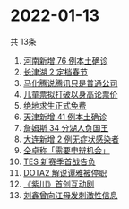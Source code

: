 # 2022-01-13
  共 13条

  <!-- BEGIN -->
  <!-- 最后更新时间:Thu Jan 13 2022 08:15:07 GMT+0000 (Coordinated Universal Time) -->
  1. [河南新增 76 例本土确诊](https://www.zhihu.com/search?q=河南疫情)
1. [长津湖 2 定档春节](https://www.zhihu.com/search?q=水门桥)
1. [马化腾说腾讯只是普通公司](https://www.zhihu.com/search?q=马化腾)
1. [儿童票拟打破以身高论票价](https://www.zhihu.com/search?q=儿童票)
1. [绝地求生正式免费](https://www.zhihu.com/search?q=绝地求生)
1. [天津新增 41 例本土确诊](https://www.zhihu.com/search?q=天津疫情)
1. [詹姆斯 34 分湖人负国王](https://www.zhihu.com/search?q=湖人)
1. [大连新增 2 例无症状感染者](https://www.zhihu.com/search?q=大连疫情)
1. [仝卓称「需要申辩机会」](https://www.zhihu.com/search?q=仝卓)
1. [TES 新赛季首战告负](https://www.zhihu.com/search?q=tes)
1. [DOTA2 解说谭雅被停职](https://www.zhihu.com/search?q=谭雅)
1. [《紫川》首创互动剧](https://www.zhihu.com/search?q=紫川)
1. [刘鑫曾向江母发刺激性信息](https://www.zhihu.com/search?q=刘鑫)
  <!-- END -->
  